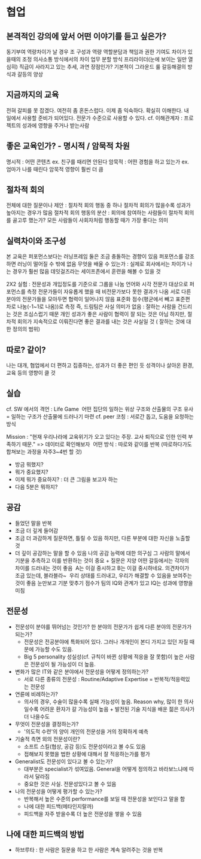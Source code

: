 # 협업

## 본격적인 강의에 앞서 어떤 이야기를 듣고 싶은가?
동기부여
역량차이가 날 경우
조 구성과 역량
역할분담과 책임과 권한
기여도 차이가 있을때의 조정
의사소통 방식에서의 차이
업무 분할 방식
프리라이더(눈에 보이는 일만 열심히)
직급이 사라지고 있는 추세, 과연 장점인가?
기본적이 그라운드 룰
갈등해결의 방식과 갈등의 양상

## 지금까지의 교육
전혀 갈피를 못 잡겠다.
여전히 좀 혼돈스럽다.
이제 좀 익숙하다.
확실히 이해한다.
내 일에서 사용할 준비가 되어있다.
전문가 수준으로 사용할 수 있다.
cf. 이해관계자 : 프로젝트의 성과에 영향을 주거나 받는사람

## 좋은 교육인가?  - 명시적 / 암묵적 차원
명시적 : 어떤 콘텐츠 ex. 친구를 때리면 안된다
암묵적 : 어떤 경험을 하고 있는가 ex. 엄마가 나를 때린다
암묵적 영향이 훨씬 더 큼

## 절차적 회의
전체에 대한 질문이나 제안 : 절차적 회의 행동 중 하나
절차적 회의가 많을수록 성과가 높아지는 경우가 많음
절차적 회의 행동의 분산 : 회의에 참여하는 사람들이 절차적 회의를 골고루 했는가? 모든 사람들이 사회자처럼 행동할 때가 가장 좋다는 의미

## 실력차이와 조구성
본 교육은 퍼포먼스보다는 러닝프레임 둘은 조금 충돌하는 경향이 있음
퍼포먼스를 강조하면 러닝이 떨어질 수 밖에 없음
무엇을 배울 수 있는가 : 실제로 회사에서는 차이가 나는 경우가 훨씬 많음
데잇걸즈라는 세이프존에서 훈련을 해볼 수 있을 것

2X2 실험 : 전문성과 개입정도를 기준으로 그룹을 나눔
  언어와 시각 전문가 대상으로 퍼포먼스를 측정
  전문가들이 자유롭게 했을 때 비전문가보다 못한 결과가 나옴
  서로 다른 분야의 전문가들을 모아두면 협력이 일어나지 않음
  표준화 점수(평균에서 빼고 표준편차로 나눔(-1~1로 나옴))로 측정
즉, 드림팀은 사실 의미가 없음 : 잘하는 사람을 건드리는 것은 조심스럽기 때문
개인 성과가 좋은 사람이 협력이 잘 되는 것은 아님
하지만, 절차적 회의가 지속적으로 이뤄진다면 좋은 결과를 내는 것은 사실일 것
( 잘하는 것에 대한 정의의 범위)

## 따로? 같이?

나는 대개, 협업에서 더 편하고 집중하는, 성과가 더 좋은 편인 듯
성격이나 살아온 환경, 교육 등의 영향이 클 것

## 실습

cf. SW 에서의 격언 : Life Game
​	어떤 집단의 일하는 위상 구조와 산출물의 구조 유사 = 일하는 구조가 산출물에 드러나기 마련
cf. peer 코칭 : 서로간 돕고, 도움을 요청하는 방식

Mission : "현재 우리나라에 교육위기가 오고 있다는 주장. 교사 퇴직으로 인한 인력 부족하기 때문." => 데이터로 확인해보자
​	어떤 방식 : 따로와 같이를 반복 (따로하다가도 합쳐보는 과정을 자주3~4번 할 것)

 * 방금 뭐했지?
 * 뭐가 중요했지?
 * 이제 뭐가 중요하지? : 더 큰 그림을 보고자 하는
 * 다음 5분은 뭐하지?

## 공감

* 들었던 말을 반복
* 조금 더 깊게 들어감
* 조금 더 과감하게 질문하면, 틀릴 수 있음 하지만, 다른 부분에 대한 자신을 노출할 것
* 더 깊이 공감하는 말을 할 수 있음
나의 공감 능력에 대한 의구심
그 사람의 말에서 기분을 추측하고 이를 반환하는 것이 중요 + 질문은 지양
어떤 갈등에서는 각자의 차이를 드러내는 것이 좋음
​	A는 이걸 중시하고 B는 이걸 중시하네요. 의견차이가 조금 있는데, 블라블라~
​	우리 상태를 드러내고, 우리가 해결할 수 있음을 보여주는 것이 좋음
눈만보고 기분 맞추기 점수가 팀의 IQ와 관계가 있고 IQ는 성과에 영향을 미침

## 전문성

* 전문성이 분야를 뛰어넘는 것인가? 한 분야의 전문가가 쉽게 다른 분야의 전문가가 되는가?
  * 전문성은 전공분야에 특화되어 있다. 그러나 개개인이 본디 가지고 있던 자질 때문에 가능할 수도 있음.
  * Big 5 personality 성실성(cf. 규칙이 바뀐 상황에 적응을 잘 못함)이 높은 사람은 전문성이 될 가능성이 더 높음. 
* 변화가 많은 IT와 같은 분야에서 전문성을 어떻게 정의하는가?
  * 서로 다른 종류의 전문성 : Routine/Adaptive Expertise = 반복적/적응력있는 전문성
* 연륜에 비례하는가?
  * 의사의 경우, 수술이 많을수록 실패 가능성이 높음. Reason why, 많이 한 의사일수록 어려운 환자가 갈 가능성이 높음 + 발전된 기술 지식을 배운 젊은 의사가 더 나을수도
* 무엇이 전문성을 결정하는가?
  * '의도적 수련'의 양이 개인의 전문성을 거의 정확하게 예측
* 기술적 측면 외의 전문성이란?
  * 소프트 스킬(협상, 공감 등)도 전문성이라고 볼 수도 있음
  * 접해보지 못했을 법한 상황에 대해서 잘 적응하는가를 평가
* Generalist도 전문성이 있다고 볼 수 있는가?
  * 대부분은 specialist가 섞여있음. General을 어떻게 정의하고 바라보느냐에 따라서 달라짐
  * 중요한 것은 사실. 전문성있다고 볼 수 있음
* 나의 전문성을 어떻게 평가할 수 있는가?
  * 반복해서 높은 수준의 performance를 보일 때 전문성을 보인다고 말을 함
  * 나에 대한 피드백(메타인지랄까)
  * 피드백을 자주 받을수록 더 높은 전문성을 쌓을 수 있음

## 나에 대한 피드백의 방법
* 하브루타 : 한 사람은 질문을 하고 한 사람은 계속 알려주는 것을 반복
